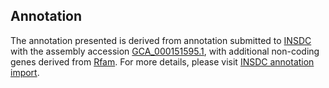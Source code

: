 

Annotation
----------

The annotation presented is derived from annotation submitted to
[INSDC](http://www.insdc.org) with the assembly accession
[GCA\_000151595.1](http://www.ebi.ac.uk/ena/data/view/GCA_000151595.1),
with additional non-coding genes derived from
[Rfam](http://rfam.xfam.org/). For more details, please visit [INSDC
annotation
import](http://ensemblgenomes.org/info/data/insdc_annotation).
